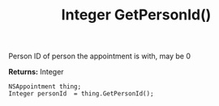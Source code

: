 ﻿---
uid: crmscript_ref_NSAppointment_GetPersonId
title: Integer GetPersonId()
intellisense: NSAppointment.GetPersonId
keywords: NSAppointment, GetPersonId
so.topic: reference
---

Person ID of person the appointment is with, may be 0

**Returns:** Integer


```crmscript
NSAppointment thing;
Integer personId  = thing.GetPersonId();
```


